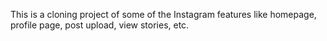 This is a cloning project of some of the Instagram features like homepage, profile page, post upload, view stories, etc.
